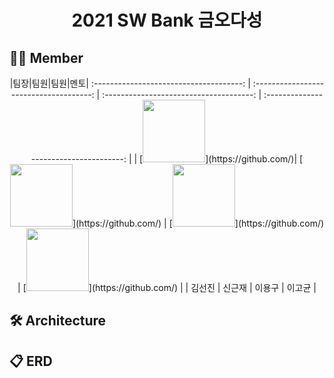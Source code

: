 

# <div align="center"> 2021 SW Bank 금오다성 </center>

 </div>

## 🧑‍💻 Member
<div align="center">
|팀장|팀원|팀원|멘토|
  :-------------------------------------: | :-------------------------------------: | :-------------------------------------: | :-------------------------------------: |
| [<img src="" width="100">](https://github.com/)| [<img src="" width="100">](https://github.com/) | [<img src="" width="100">](https://github.com/) | [<img src="" width="100">](https://github.com/) |
| 김선진 | 신근재 | 이용구 | 이고균 |

</div>

## 🛠 Architecture


## 📋 ERD


<br>
